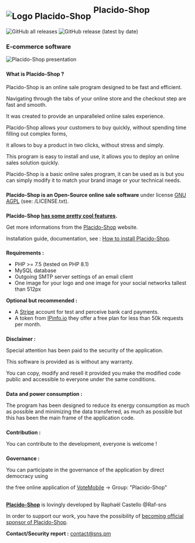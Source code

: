 # <sub>![Logo Placido-Shop](https://placido-shop.com/img/LOGO_GIT.png)</sub> <sup>Placido-Shop</sup>

![GitHub all releases](https://img.shields.io/github/downloads/Raf-sns/Placido-Shop/total?style=plastic)   ![GitHub release (latest by date)](https://img.shields.io/github/v/release/Raf-sns/Placido-Shop?style=plastic)
  
### E-commerce software

![Placido-Shop presentation](https://placido-shop.com/img/prez_GITHUB.jpg)

###

#### What is Placido-Shop ?

Placido-Shop is an online sale program designed to be fast and efficient.

Navigating through the tabs of your online store and the checkout step are fast and smooth.

It was created to provide an unparalleled online sales experience.

Placido-Shop allows your customers to buy quickly, without spending time filling out complex forms,

it allows to buy a product in two clicks, without stress and simply.

This program is easy to install and use, 
it allows you to deploy an online sales solution quickly.

Placido-Shop is a basic online sales program, 
it can be used as is but you can simply modify it to match your 
brand image or your technical needs.

###

**Placido-Shop is an Open-Source online sale software** under license [GNU AGPL](https://www.gnu.org/licenses/why-affero-gpl.fr.html) (see: /LICENSE.txt).

###

**Placido-Shop [has some pretty cool features](https://placido-shop.com/All-features-of-Placido-Shop.html).**

Get more informations from the [Placido-Shop](https://placido-shop.com) website.

Installation guide, documentation, see : [How to install Placido-Shop](https://placido-shop.com/Documentation.html).

###

**Requirements :**
- PHP >= 7.5 (tested on PHP 8.1)
- MySQL database
- Outgoing SMTP server settings of an email client
- One image for your logo and one image for your social networks tallest than 512px

**Optional but recommended :**
- A [Stripe](https://stripe.com/) account for test and perceive bank card payments.
- A token from [IPinfo.io](https://ipinfo.io/) they offer a free plan for less than 50k requests per month.

###

**Disclaimer :**

Special attention has been paid to the security of the application.

This software is provided as is without any warranty.

You can copy, modify and resell it provided you make the modified code public and accessible to everyone under the same conditions.

###
	
**Data and power consumption :**

The program has been designed to reduce its energy consumption as much as possible and minimizing the data transferred, as much as possible but this has been the main frame of the application code.

###

**Contribution :**

You can contribute to the development, everyone is welcome !

###

**Governance :**

You can participate in the governance of the application by direct democracy using 

the free online application of [VoteMobile](https://votemobile.xyz) -> Group: "Placido-Shop"

##

**[Placido-Shop](https://placido-shop.com/)** is lovingly developed by Raphaël Castello @Raf-sns

In order to support our work,
you have the possibility of [becoming official sponsor of Placido-Shop](https://placido-shop.com/Become-a-sponsor.html).

**Contact/Security report :** contact@sns.pm

